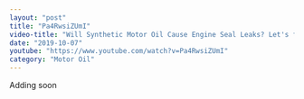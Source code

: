 ```yaml
---
layout: "post"
title: "Pa4RwsiZUmI"
video-title: "Will Synthetic Motor Oil Cause Engine Seal Leaks? Let's find out!"
date: "2019-10-07"
youtube: "https://www.youtube.com/watch?v=Pa4RwsiZUmI"
category: "Motor Oil"
---
```

<div class="space-y-1"><p class="text-gray-400">Adding soon</p></div>